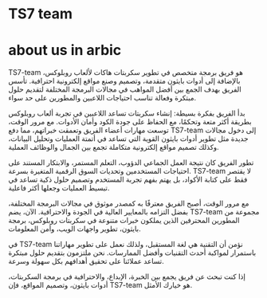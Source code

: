 # TS7 team
# about us in arbic

TS7-team هو فريق برمجة متخصص في تطوير سكربتات هاكات لألعاب روبلوكس، بالإضافة إلى أدوات بايثون متقدمة، وتصميم وصنع مواقع إلكترونية احترافية. تأسس الفريق بهدف الجمع بين أفضل المواهب في مجالات البرمجة المختلفة لتقديم حلول مبتكرة وفعالة تناسب احتياجات اللاعبين والمطورين على حد سواء.

بدأ الفريق بفكرة بسيطة: إنشاء سكربتات تساعد اللاعبين في تجربة ألعاب روبلوكس بطريقة أكثر متعة وتحكمًا، مع الحفاظ على جودة الكود وأمان الأدوات. مع مرور الوقت، توسعت مهارات أعضاء الفريق وتعمقت خبراتهم، مما دفع TS7-team إلى دخول مجالات جديدة مثل تطوير أدوات بايثون القوية التي تساعد في أتمتة العمليات وتحليل البيانات، وكذلك تصميم مواقع إلكترونية متكاملة تجمع بين الجمال والوظائف العملية.

تطور الفريق كان نتيجة العمل الجماعي الدؤوب، التعلم المستمر، والابتكار المستند على احتياجات المستخدمين وتحديات السوق الرقمية المتغيرة بسرعة. TS7-team لا يقتصر فقط على كتابة الأكواد، بل يهتم بفهم تجربة المستخدم وتصميم حلول ذكية تساعد في تبسيط العمليات وجعلها أكثر فاعلية.

مع مرور الوقت، أصبح الفريق معترفًا به كمصدر موثوق في مجالات البرمجة المختلفة، بفضل التزامه بالمعايير العالية في الجودة والاحترافية. الآن، يضم TS7-team مجموعة من المطورين المحترفين الذين يملكون خبرات متنوعة في سكربتات روبلوكس، برمجة بايثون، تطوير واجهات الويب، وأمن المعلومات.

في TS7-team نؤمن أن التقنية هي لغة المستقبل، ولذلك نعمل على تطوير مهاراتنا باستمرار لمواكبة أحدث التقنيات وأفضل الممارسات. نحن ملتزمون بتقديم حلول مبتكرة تساعد عملائنا على تحقيق أهدافهم بكل سهولة وسرعة.

إذا كنت تبحث عن فريق يجمع بين الخبرة، الإبداع، والاحترافية في برمجة السكربتات، أدوات بايثون، وتصميم المواقع، فإن TS7-team هو خيارك الأمثل.
